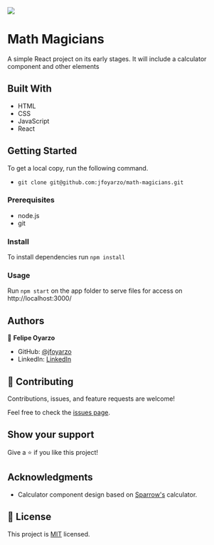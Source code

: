 ![](https://img.shields.io/badge/Microverse-blueviolet)

# Math Magicians

A simple React project on its early stages. It will include a calculator component and other elements

## Built With

- HTML
- CSS
- JavaScript
- React

## Getting Started

To get a local copy, run the following command.

- `git clone git@github.com:jfoyarzo/math-magicians.git`

### Prerequisites

- node.js
- git

### Install

To install dependencies run
`npm install `

### Usage

Run `npm start` on the app folder to serve files for access on http://localhost:3000/

## Authors

👤 **Felipe Oyarzo**

- GitHub: [@jfoyarzo](https://github.com/jfoyarzo)
- LinkedIn: [LinkedIn](https://www.linkedin.com/in/jorge-felipe-oyarzo-contreras-647118247/)

## 🤝 Contributing

Contributions, issues, and feature requests are welcome!

Feel free to check the [issues page](https://github.com/jfoyarzo/math-magicians/issues).

## Show your support

Give a ⭐️ if you like this project!

## Acknowledgments

- Calculator component design based on [Sparrow's](https://codepen.io/SpallowLiu) calculator.

## 📝 License

This project is [MIT](./LICENSE) licensed.